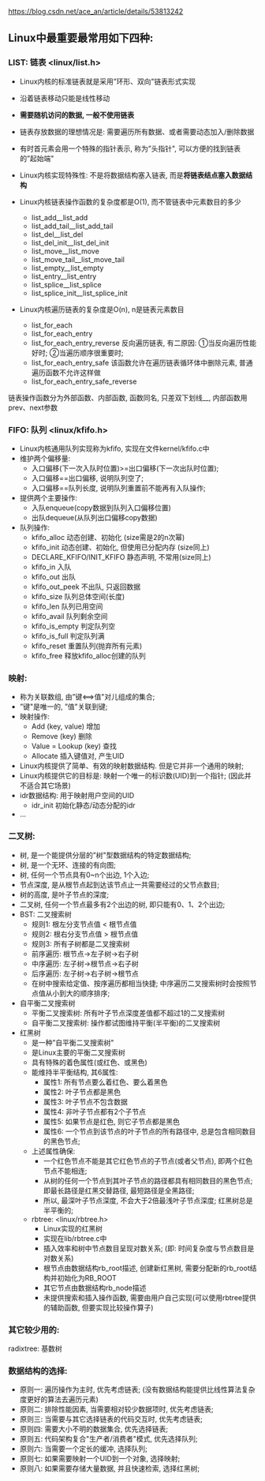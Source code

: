 https://blog.csdn.net/ace_an/article/details/53813242

## Linux中最重要最常用如下四种: 

### LIST: 链表 <linux/list.h>

- Linux内核的标准链表就是采用”环形、双向"链表形式实现
- 沿着链表移动只能是线性移动
- **需要随机访问的数据, 一般不使用链表**
- 链表存放数据的理想情况是: 需要遍历所有数据、或者需要动态加入/删除数据
- 有时首元素会用一个特殊的指针表示, 称为”头指针", 可以方便的找到链表的”起始端"
- Linux内核实现特殊性: 不是将数据结构塞入链表, 而是**将链表结点塞入数据结构**
- Linux内核链表操作函数的复杂度都是O(1), 而不管链表中元素数目的多少

    - list\_add\_\_list\_add
    - list\_add\_tail\_\_list\_add\_tail
    - list\_del\_\_list\_del
    - list\_del\_init\_\_list\_del\_init
    - list\_move\_\_list\_move
    - list\_move\_tail\_\_list\_move\_tail
    - list\_empty\_\_list\_empty
    - list\_entry\_\_list\_entry
    - list\_splice\_\_list\_splice
    - list\_splice\_init\_\_list\_splice\_init

- Linux内核遍历链表的复杂度是O(n), n是链表元素数目

    - list\_for\_each
    - list\_for\_each\_entry
    - list\_for\_each\_entry\_reverse 反向遍历链表, 有二原因: ①当反向遍历性能好时; ②当遍历顺序很重要时; 
    - list\_for\_each\_entry\_safe 该函数允许在遍历链表循环体中删除元素, 普通遍历函数不允许这样做
    - list\_for\_each\_entry\_safe\_reverse

链表操作函数分为外部函数、内部函数, 函数同名, 只差双下划线\_\_, 内部函数用prev、next参数

### FIFO: 队列 <linux/kfifo.h>

- Linux内核通用队列实现称为kfifo, 实现在文件kernel/kfifo.c中
- 维护两个偏移量: 
    - 入口偏移(下一次入队时位置)>=出口偏移(下一次出队时位置); 
    - 入口偏移==出口偏移, 说明队列空了; 
    - 入口偏移==队列长度, 说明队列重置前不能再有入队操作; 
- 提供两个主要操作: 
    - 入队enqueue(copy数据到队列入口偏移位置)
    - 出队dequeue(从队列出口偏移copy数据)
- 队列操作: 
    - kfifo\_alloc 动态创建、初始化 (size需是2的n次幂)
    - kfifo\_init 动态创建、初始化, 但使用已分配内存 (size同上)
    - DECLARE\_KFIFO/INIT\_KFIFO 静态声明, 不常用(size同上)
    - kfifo\_in   入队
    - kfifo\_out   出队
    - kfifo\_out\_peek   不出队, 只返回数据
    - kfifo\_size   队列总体空间(长度)
    - kfifo\_len   队列已用空间
    - kfifo\_avail   队列剩余空间
    - kfifo\_is\_empty   判定队列空
    - kfifo\_is\_full   判定队列满
    - kfifo\_reset   重置队列(抛弃所有元素)
    - kfifo\_free   释放kfifo\_alloc创建的队列

### 映射: 

- 称为关联数组, 由”键<==>值"对儿组成的集合;  
- ”键"是唯一的, ”值"关联到键; 
- 映射操作: 
    - Add (key, value)   增加
    - Remove (key)   删除
    - Value = Lookup (key)   查找
    - Allocate   插入键值对, 产生UID
- Linux内核提供了简单、有效的映射数据结构. 但是它并非一个通用的映射; 
- Linux内核提供它的目标是: 映射一个唯一的标识数(UID)到一个指针;  (因此并不适合其它场景)
- idr数据结构: 用于映射用户空间的UID
    - idr_init   初始化静态/动态分配的idr
- ...

### 二叉树: 
- 树, 是一个能提供分层的”树"型数据结构的特定数据结构; 
- 树, 是一个无环、连接的有向图; 
- 树, 任何一个节点具有0~n个出边, 1个入边; 
- 节点深度, 是从根节点起到达该节点止一共需要经过的父节点数目; 
- 树的高度, 是叶子节点的深度; 
- 二叉树, 任何一个节点最多有2个出边的树, 即只能有0、1、2个出边; 
- BST: 二叉搜索树
    - 规则1: 根左分支节点值 < 根节点值
    - 规则2: 根右分支节点值 > 根节点值
    - 规则3: 所有子树都是二叉搜索树
    - 前序遍历: 根节点->左子树->右子树
    - 中序遍历: 左子树->根节点->右子树
    - 后序遍历: 左子树->右子树->根节点
    - 在树中搜索给定值、按序遍历都相当快捷; 中序遍历二叉搜索树时会按照节点值从小到大的顺序排序; 
- 自平衡二叉搜索树
    - 平衡二叉搜索树: 所有叶子节点深度差值都不超过1的二叉搜索树
    - 自平衡二叉搜索树: 操作都试图维持平衡(半平衡)的二叉搜索树
- 红黑树
    - 是一种”自平衡二叉搜索树"
    - 是Linux主要的平衡二叉搜索树
    - 具有特殊的着色属性(或红色、或黑色)
    - 能维持半平衡结构, 其6属性: 
        - 属性1: 所有节点要么着红色、要么着黑色
        - 属性2: 叶子节点都是黑色
        - 属性3: 叶子节点不包含数据
        - 属性4: 非叶子节点都有2个子节点
        - 属性5: 如果节点是红色, 则它子节点都是黑色
        - 属性6: 一个节点到该节点的叶子节点的所有路径中, 总是包含相同数目的黑色节点; 
    - 上述属性确保: 
        - 一个红色节点不能是其它红色节点的子节点(或者父节点), 即两个红色节点不能相连; 
        - 从树的任何一个节点到其叶子节点的路径都具有相同数目的黑色节点; 即最长路径是红黑交替路径, 最短路径是全黑路径; 
        - 所以, 最深叶子节点深度, 不会大于2倍最浅叶子节点深度;  红黑树总是半平衡的; 
    - rbtree:  <linux/rbtree.h>
        - Linux实现的红黑树
        - 实现在lib/rbtree.c中
        - 插入效率和树中节点数目呈现对数关系; (即: 时间复杂度与节点数目是对数关系)
        - 根节点由数据结构rb\_root描述, 创建新红黑树, 需要分配新的rb\_root结构并初始化为RB\_ROOT
        - 其它节点由数据结构rb\_node描述
        - 未提供搜索和插入操作函数, 需要由用户自己实现(可以使用rbtree提供的辅助函数, 但要实现比较操作算子)

### 其它较少用的: 

radixtree: 基数树

### 数据结构的选择: 

- 原则一: 遍历操作为主时, 优先考虑链表; (没有数据结构能提供比线性算法复杂度更好的算法去遍历元素)
- 原则二: 排除性能因素, 当需要相对较少数据项时, 优先考虑链表; 
- 原则三: 当需要与其它选择链表的代码交互时, 优先考虑链表; 
- 原则四: 需要大小不明的数据集合, 优先选择链表; 
- 原则五: 代码架构复合"生产者/消费者"模式, 优先选择队列; 
- 原则六: 当需要一个定长的缓冲, 选择队列; 
- 原则七: 如果需要映射一个UID到一个对象, 选择映射; 
- 原则八: 如果需要存储大量数据, 并且快速检索, 选择红黑树; 